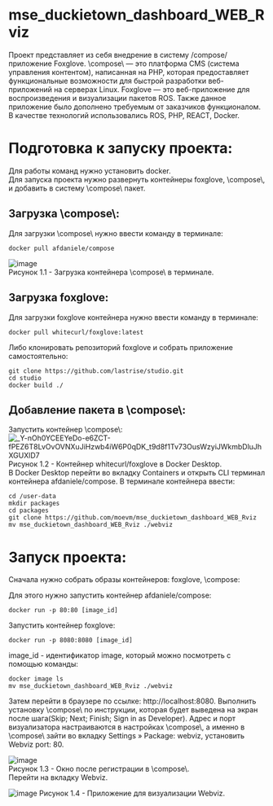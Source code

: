 # mse_duckietown_dashboard_WEB_Rviz

Проект представляет из себя внедрение в систему /compose/ приложение Foxglove. 
\compose\ — это платформа CMS (система управления контентом), написанная на PHP, которая предоставляет функциональные возможности для быстрой разработки веб-приложений на серверах Linux. 
Foxglove — это веб-приложение для воспроизведения и визуализации пакетов ROS. Также данное приложение было дополнено требуемым от заказчиков функционалом.  
В качестве технологий использовались ROS, PHP, REACT, Docker.


# Подготовка к запуску проекта:
Для работы команд нужно установить docker.  
Для запуска проекта нужно развернуть контейнеры foxglove, \compose\\, и добавить в систему \compose\ пакет.

## Загрузка \compose\\:
Для загрузки \compose\ нужно ввести команду в терминале:
<pre><code>docker pull afdaniele/compose</code></pre>
![image](https://user-images.githubusercontent.com/54946557/161268701-40236ee6-8c53-41de-800a-aa28b3f1ba03.png)  
Рисунок 1.1 - Загрузка контейнера \compose\ в терминале.

## Загрузка foxglove:
Для загрузки foxglove контейнера нужно ввести команду в терминале:
<pre><code>docker pull whitecurl/foxglove:latest</code></pre>

Либо клонировать репозиторий foxglove и собрать приложение самостоятельно:
<pre><code>git clone https://github.com/lastrise/studio.git
cd studio
docker build ./</code></pre>

## Добавление пакета в \compose\\:
Запустить контейнер \compose\\:
![_Y-nOh0YCEEYeDo-e6ZCT-fPEZ6T8LvOvOVNXuJiHzwb4iW6P0qDK_t9d8f1Tv73OusWzyiJWkmbDluJhXGUXlD7](https://user-images.githubusercontent.com/54913485/171691763-7c0f9c1f-53e3-41a2-b835-abd8162efb68.jpg)
Рисунок 1.2 - Контейнер whitecurl/foxglove в Docker Desktop.  
В Docker Desktop перейти во вкладку Containers и открыть CLI терминал контейнера afdaniele/compose. В терминале контейнера ввести:
<pre><code>cd /user-data
mkdir packages
cd packages
git clone https://github.com/moevm/mse_duckietown_dashboard_WEB_Rviz
mv mse_duckietown_dashboard_WEB_Rviz ./webviz</code></pre>

# Запуск проекта:
Сначала нужно собрать образы контейнеров: foxglove, \compose\:

Для этого нужно запустить контейнер afdaniele/compose: 
<pre><code>docker run -p 80:80 [image_id]</code></pre>

Запустить контейнер foxglove:
<pre><code>docker run -p 8080:8080 [image_id]</code></pre>
image_id - идентификатор image, который можно посмотреть с помощью команды:
<pre><code>docker image ls
mv mse_duckietown_dashboard_WEB_Rviz ./webviz </code></pre>

Затем перейти в браузере по ссылке: http://localhost:8080. Выполнить установку \compose\ по инструкции, которая будет выведена на экран после шага(Skip; Next; Finish; Sign in as Developer). Адрес и порт визуализатора настраиваются в настройках \compose\\, а именно в \compose\ зайти во вкладку Settings » Package: webviz, установить Webviz port: 80.

![image](https://user-images.githubusercontent.com/54946557/167693601-94850600-012a-4423-850a-7e3f7b240ca1.png)  
Рисунок 1.3 - Окно после регистрации в \compose\\.  
Перейти на вкладку Webviz.

![image](https://user-images.githubusercontent.com/54946557/167317709-908c0edc-bd11-4082-a423-2c75023395bc.png)
Рисунок 1.4 - Приложение для визуализации Webviz.
